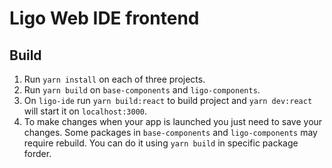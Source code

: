 # Ligo Web IDE frontend

## Build

1. Run `yarn install` on each of three projects.
2. Run `yarn build` on `base-components` and `ligo-components`.
3. On `ligo-ide` run `yarn build:react` to build project and `yarn dev:react` will start it on `localhost:3000`.
4. To make changes when your app is launched you just need to save your changes. Some packages in `base-components` and `ligo-components` may require rebuild. You can do it using `yarn build` in specific package forder.
